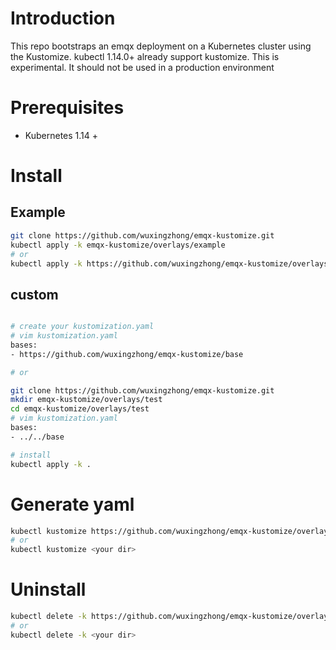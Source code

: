 
# Introduction

This repo bootstraps an emqx deployment on a Kubernetes cluster using the Kustomize. kubectl 1.14.0+ already support kustomize. This is experimental. It should not be used in a production environment

# Prerequisites

+ Kubernetes 1.14 +

# Install

## Example

```bash
git clone https://github.com/wuxingzhong/emqx-kustomize.git
kubectl apply -k emqx-kustomize/overlays/example
# or
kubectl apply -k https://github.com/wuxingzhong/emqx-kustomize/overlays/example
```

## custom

```bash

# create your kustomization.yaml
# vim kustomization.yaml
bases:
- https://github.com/wuxingzhong/emqx-kustomize/base

# or

git clone https://github.com/wuxingzhong/emqx-kustomize.git
mkdir emqx-kustomize/overlays/test
cd emqx-kustomize/overlays/test
# vim kustomization.yaml
bases:
- ../../base

# install
kubectl apply -k .
```

# Generate yaml

```bash
kubectl kustomize https://github.com/wuxingzhong/emqx-kustomize/overlays/example
# or
kubectl kustomize <your dir>
```

# Uninstall

```bash
kubectl delete -k https://github.com/wuxingzhong/emqx-kustomize/overlays/example
# or
kubectl delete -k <your dir>
```